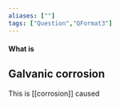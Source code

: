 ```yaml
---
aliases: [""]
tags: ["Question","QFormat3"]
---
```


#### What is
## Galvanic corrosion
This is [[corrosion]] caused 